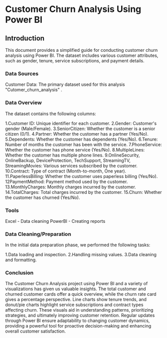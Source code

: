 # Customer Churn Analysis Using Power BI

## Introduction
This document provides a simplified guide for conducting customer churn analysis using Power BI. The dataset includes various customer attributes, such as gender, tenure, service subscriptions, and payment details.

### Data Sources 
Customer Data: The primary dataset used for this analysis "Cutomer_churn_analysis" .

### Data Overview
The dataset contains the following columns:


1.Customer ID: Unique identifier for each customer.
2.Gender: Customer's gender (Male/Female).
3.SeniorCitizen: Whether the customer is a senior citizen (0/1). 4.Partner: Whether the customer has a partner (Yes/No).
5.Dependents: Whether the customer has dependents (Yes/No). 
6.Tenure: Number of months the customer has been with the service. 
7.PhoneService: Whether the customer has phone service (Yes/No). 8.MultipleLines: Whether the customer has multiple phone lines. 
9.OnlineSecurity, OnlineBackup, DeviceProtection, TechSupport, StreamingTV, StreamingMovies: Various services subscribed by the customer. 
10.Contract: Type of contract (Month-to-month, One year). 
11.PaperlessBilling: Whether the customer uses paperless billing (Yes/No). 
12PaymentMethod: Payment method used by the customer. 
13.MonthlyCharges: Monthly charges incurred by the customer. 
14.TotalCharges: Total charges incurred by the customer. 
15.Churn: Whether the customer has churned (Yes/No).


### Tools
Excel - Data cleaning 
PowerBI - Creating reports

### Data Cleaning/Preparation
In the initial data preparation phase, we performed the following tasks:

1.Data loading and inspection.
2.Handling missing values.
3.Data cleaning and formatting.

### Conclusion
The Customer Churn Analysis project using Power BI and a variety of visualizations has given us valuable insights. The total customer and churned customer cards offer a quick overview, while the churn rate card gives a percentage perspective. Line charts show tenure trends, and donut/pie charts highlight service subscriptions and contract types affecting churn. These visuals aid in understanding patterns, prioritizing strategies, and ultimately improving customer retention. Regular updates through Power BI ensure adaptability to changing customer dynamics, providing a powerful tool for proactive decision-making and enhancing overall customer satisfaction.

